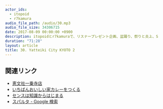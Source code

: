 ```yaml
---
actor_ids:
  - itopoid
  - r7kamura
audio_file_path: /audio/30.mp3
audio_file_size: 34306715
date: 2017-08-09 00:00:00 +0900
description: itopoidとr7kamuraで、リスナープレゼント企画、盆踊り、祭りと炎上、Splatoon2、日焼け、ポップ感などについて話しました。
duration: "71:28"
layout: article
title: 30. Yatteiki City KYOTO 2
---
```


## 関連リンク

- [恵文社一乗寺店](http://www.keibunsha-store.com/)
- [いちばんおいしい家カレーをつくる](https://www.amazon.co.jp/%E3%81%84%E3%81%A1%E3%81%B0%E3%82%93%E3%81%8A%E3%81%84%E3%81%97%E3%81%84%E5%AE%B6%E3%82%AB%E3%83%AC%E3%83%BC%E3%82%92%E3%81%A4%E3%81%8F%E3%82%8B-%E6%B0%B4%E9%87%8E-%E4%BB%81%E8%BC%94/dp/4833422352)
- [センスは知識からはじまる](https://www.amazon.co.jp/%E3%82%BB%E3%83%B3%E3%82%B9%E3%81%AF%E7%9F%A5%E8%AD%98%E3%81%8B%E3%82%89%E3%81%AF%E3%81%98%E3%81%BE%E3%82%8B-%E6%B0%B4%E9%87%8E-%E5%AD%A6/dp/4022511745/ref=sr_1_1?ie=UTF8&qid=1502278201&sr=8-1&keywords=%E3%82%BB%E3%83%B3%E3%82%B9%E3%81%AF%E7%9F%A5%E8%AD%98%E3%81%8B%E3%82%89%E3%81%AF%E3%81%98%E3%81%BE%E3%82%8B)
- [スパルタ - Google 検索](https://www.google.co.jp/search?q=%E3%82%B9%E3%83%91%E3%83%AB%E3%82%BF&lr=lang_ja&hl=ja&tbs=lr:lang_1ja&source=lnms&tbm=isch&sa=X&ved=0ahUKEwjY-dHuhsrVAhVJFpQKHfqOChUQ_AUICigB&biw=1440&bih=742)
